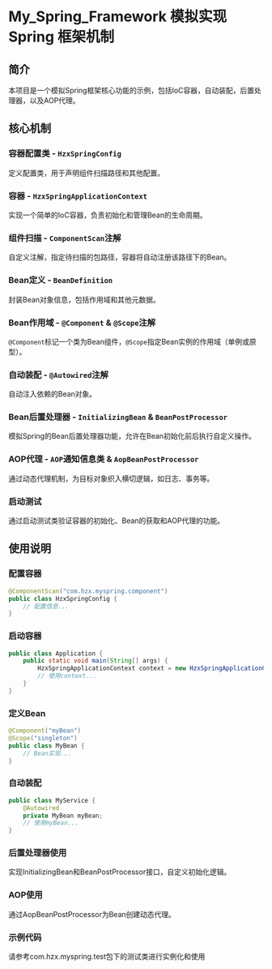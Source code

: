 # My_Spring_Framework 模拟实现 Spring 框架机制

## 简介
本项目是一个模拟Spring框架核心功能的示例，包括IoC容器，自动装配，后置处理器，以及AOP代理。

## 核心机制

### 容器配置类 - `HzxSpringConfig`
定义配置类，用于声明组件扫描路径和其他配置。

### 容器 - `HzxSpringApplicationContext`
实现一个简单的IoC容器，负责初始化和管理Bean的生命周期。

### 组件扫描 - `ComponentScan`注解
自定义注解，指定待扫描的包路径，容器将自动注册该路径下的Bean。

### Bean定义 - `BeanDefinition`
封装Bean对象信息，包括作用域和其他元数据。

### Bean作用域 - `@Component` & `@Scope`注解
`@Component`标记一个类为Bean组件，`@Scope`指定Bean实例的作用域（单例或原型）。

### 自动装配 - `@Autowired`注解
自动注入依赖的Bean对象。

### Bean后置处理器 - `InitializingBean` & `BeanPostProcessor`
模拟Spring的Bean后置处理器功能，允许在Bean初始化前后执行自定义操作。

### AOP代理 - `AOP`通知信息类 & `AopBeanPostProcessor`
通过动态代理机制，为目标对象织入横切逻辑，如日志、事务等。

### 启动测试
通过启动测试类验证容器的初始化、Bean的获取和AOP代理的功能。

## 使用说明

### 配置容器
```java
@ComponentScan("com.hzx.myspring.component")
public class HzxSpringConfig {
    // 配置信息...
}
```
### 启动容器
```java
public class Application {
    public static void main(String[] args) {
        HzxSpringApplicationContext context = new HzxSpringApplicationContext(HzxSpringConfig.class);
        // 使用context...
    }
}
```
### 定义Bean
``` java
@Component("myBean")
@Scope("singleton")
public class MyBean {
    // Bean实现...
}
``` 
### 自动装配
```java
public class MyService {
    @Autowired
    private MyBean myBean;
    // 使用myBean...
}
```

### 后置处理器使用
实现InitializingBean和BeanPostProcessor接口，自定义初始化逻辑。

### AOP使用
通过AopBeanPostProcessor为Bean创建动态代理。

### 示例代码
请参考com.hzx.myspring.test包下的测试类进行实例化和使用
